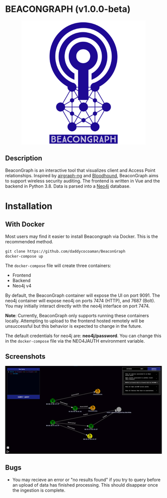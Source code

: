 # BEACONGRAPH (v1.0.0-beta)

<p align='center'><img src='docs/logo.png' alt='logo' height="400"/></p>

## Description

BeaconGraph is an interactive tool that visualizes client and Access Point relationships. Inspired by [airgraph-ng](https://github.com/aircrack-ng/aircrack-ng/tree/master/scripts/airgraph-ng) and [Bloodhound](https://github.com/BloodHoundAD/BloodHound), BeaconGraph aims to support wireless security auditing. The frontend is written in Vue and the backend in Python 3.8. Data is parsed into a [Neo4j](https://github.com/neo4j/neo4j) database.

# Installation

## With Docker

Most users may find it easier to install Beacongraph via Docker. This is the recommended method.

```
git clone https://github.com/daddycocoaman/BeaconGraph
docker-compose up
```

The `docker-compose` file will create three containers:

- Frontend
- Backend
- Neo4j v4

By default, the BeaconGraph container will expose the UI on port 9091. The neo4j container will expose neo4j on ports 7474 (HTTP), and 7687 (Bolt). You may initially interact directly with the neo4j interface on port 7474.

**Note**: Currently, BeaconGraph only supports running these containers locally. Attempting to upload to the frontend hosted remotely will be unsuccessful but this behavior is expected to change in the future.

The default credentials for neo4j are: **neo4j/password**. You can change this in the `docker-compose` file via the NEO4JAUTH environment variable.

## Screenshots

![Logo](docs/screenshot1.png "BeaconGraph UI")

## Bugs

- You may recieve an error or "no results found" if you try to query before an upload of data has finished processing. This should disappear once the ingestion is complete.
